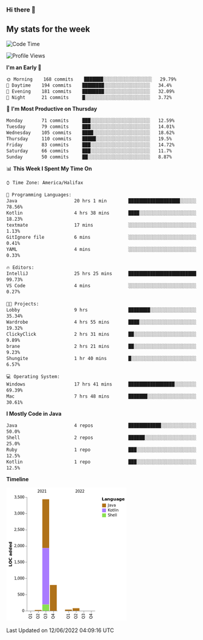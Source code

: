 ### Hi there 👋

## My stats for the week
<!--START_SECTION:waka-->
![Code Time](http://img.shields.io/badge/Code%20Time-268%20hrs%2055%20mins-blue)

![Profile Views](http://img.shields.io/badge/Profile%20Views-0-blue)

**I'm an Early 🐤** 

```text
🌞 Morning    168 commits    ███████░░░░░░░░░░░░░░░░░░   29.79% 
🌆 Daytime    194 commits    ████████░░░░░░░░░░░░░░░░░   34.4% 
🌃 Evening    181 commits    ████████░░░░░░░░░░░░░░░░░   32.09% 
🌙 Night      21 commits     █░░░░░░░░░░░░░░░░░░░░░░░░   3.72%

```
📅 **I'm Most Productive on Thursday** 

```text
Monday       71 commits     ███░░░░░░░░░░░░░░░░░░░░░░   12.59% 
Tuesday      79 commits     ███░░░░░░░░░░░░░░░░░░░░░░   14.01% 
Wednesday    105 commits    ████░░░░░░░░░░░░░░░░░░░░░   18.62% 
Thursday     110 commits    █████░░░░░░░░░░░░░░░░░░░░   19.5% 
Friday       83 commits     ███░░░░░░░░░░░░░░░░░░░░░░   14.72% 
Saturday     66 commits     ███░░░░░░░░░░░░░░░░░░░░░░   11.7% 
Sunday       50 commits     ██░░░░░░░░░░░░░░░░░░░░░░░   8.87%

```


📊 **This Week I Spent My Time On** 

```text
⌚︎ Time Zone: America/Halifax

💬 Programming Languages: 
Java                     20 hrs 1 min        ███████████████████░░░░░░   78.56% 
Kotlin                   4 hrs 38 mins       ████░░░░░░░░░░░░░░░░░░░░░   18.23% 
textmate                 17 mins             ░░░░░░░░░░░░░░░░░░░░░░░░░   1.13% 
GitIgnore file           6 mins              ░░░░░░░░░░░░░░░░░░░░░░░░░   0.41% 
YAML                     4 mins              ░░░░░░░░░░░░░░░░░░░░░░░░░   0.33%

🔥 Editors: 
IntelliJ                 25 hrs 25 mins      █████████████████████████   99.73% 
VS Code                  4 mins              ░░░░░░░░░░░░░░░░░░░░░░░░░   0.27%

🐱‍💻 Projects: 
Lobby                    9 hrs               ████████░░░░░░░░░░░░░░░░░   35.34% 
Wardrobe                 4 hrs 55 mins       ████░░░░░░░░░░░░░░░░░░░░░   19.32% 
ClickyClick              2 hrs 31 mins       ██░░░░░░░░░░░░░░░░░░░░░░░   9.89% 
brane                    2 hrs 21 mins       ██░░░░░░░░░░░░░░░░░░░░░░░   9.23% 
Shungite                 1 hr 40 mins        █░░░░░░░░░░░░░░░░░░░░░░░░   6.57%

💻 Operating System: 
Windows                  17 hrs 41 mins      █████████████████░░░░░░░░   69.39% 
Mac                      7 hrs 48 mins       ███████░░░░░░░░░░░░░░░░░░   30.61%

```

**I Mostly Code in Java** 

```text
Java                     4 repos             ████████████░░░░░░░░░░░░░   50.0% 
Shell                    2 repos             ██████░░░░░░░░░░░░░░░░░░░   25.0% 
Ruby                     1 repo              ███░░░░░░░░░░░░░░░░░░░░░░   12.5% 
Kotlin                   1 repo              ███░░░░░░░░░░░░░░░░░░░░░░   12.5%

```


**Timeline**

![Chart not found](https://raw.githubusercontent.com/lyndseyy/lyndseyy/main/charts/bar_graph.png) 


 Last Updated on 12/06/2022 04:09:16 UTC
<!--END_SECTION:waka-->